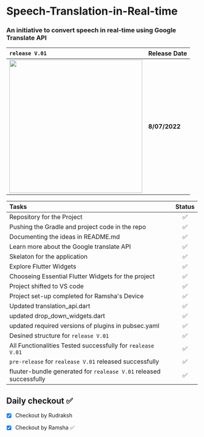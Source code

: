 # Speech-Translation-in-Real-time

### An initiative to convert speech in real-time using Google Translate API

| ```release V.01``` |     Release Date       |
| :---------------- | :--------- |
|<img src="https://s3.us-west-2.amazonaws.com/secure.notion-static.com/d00ac35e-d2b7-4c98-84ac-6da7e61c9e8c/release_test.gif?X-Amz-Algorithm=AWS4-HMAC-SHA256&X-Amz-Content-Sha256=UNSIGNED-PAYLOAD&X-Amz-Credential=AKIAT73L2G45EIPT3X45%2F20220708%2Fus-west-2%2Fs3%2Faws4_request&X-Amz-Date=20220708T012453Z&X-Amz-Expires=86400&X-Amz-Signature=a2c62633ea972fb115364a320cdacf4797ca0d4a2be7e1353112ea6d08417a43&X-Amz-SignedHeaders=host&response-content-disposition=filename%20%3D%22release_test.gif%22&x-id=GetObject" width="350">| **8/07/2022**|


| Tasks| Status |
| :-------- | :--------: |
| Repository for the Project | ✅ |
| Pushing the Gradle and project code in the repo| ✅ |
| Documenting the ideas in README.md | ✅ |
| Learn more about the Google translate API| ✅ |
| Skelaton for the application| ✅ |
| Explore Flutter Widgets | ✅ |
| Chooseing Essential Flutter Widgets for the project | ✅ |
| Project shifted to VS code | ✅ |
| Project set-up completed for Ramsha's Device| ✅ |
| Updated translation_api.dart| ✅ |
| updated drop_down_widgets.dart | ✅ |
| updated required versions of plugins in pubsec.yaml| ✅ |
| Desined structure for ```release V.01``` | ✅ |
| All Functionalities Tested successfully for ```realease V.01``` | ✅ |
| ```pre-release``` for  ```realease V.01``` released successfully | ✅ |
| fluuter-bundle generated for  ```realease V.01``` released successfully | ✅ |




## Daily checkout ✅
- [X]  Checkout by Rudraksh 
- [X]  Checkout by Ramsha ✅

